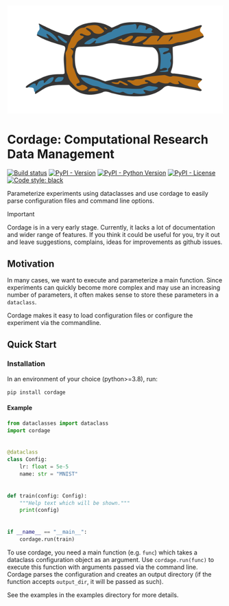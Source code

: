 ![Cordage Icon](https://raw.githubusercontent.com/plonerma/cordage/main/icon.svg)


# Cordage: Computational Research Data Management


[![Build status](https://img.shields.io/github/actions/workflow/status/plonerma/cordage/tests.yml?logo=github&label=Tests)](https://github.com/plonerma/cordage/actions)
[![PyPI - Version](https://img.shields.io/pypi/v/cordage.svg?logo=pypi&label=Version&logoColor=gold)](https://pypi.org/project/cordage/)
[![PyPI - Python Version](https://img.shields.io/pypi/pyversions/cordage.svg?logo=python&label=Python&logoColor=gold)](https://pypi.org/project/cordage/)
[![PyPI - License](https://img.shields.io/pypi/l/cordage?logo=pypi&logoColor=gold)](https://pypi.org/project/cordage/)
[![Code style: black](https://img.shields.io/badge/Code%20style-black-000000.svg)](https://github.com/psf/black)

Parameterize experiments using dataclasses and use cordage to easily parse configuration files and command line
options.

> [!IMPORTANT]  
> Cordage is in a very early stage. Currently, it lacks a lot of documentation and wider range
> of features. If you think it could be useful for you, try it out and leave suggestions, complains, ideas for
> improvements as github issues.


## Motivation

In many cases, we want to execute and parameterize a main function.
Since experiments can quickly become more complex and may use an increasing number of parameters,
it often makes sense to store these parameters in a `dataclass`.

Cordage makes it easy to load configuration files or configure the experiment via the commandline.


## Quick Start
### Installation

In an environment of your choice (python>=3.8), run:

```bash
pip install cordage
```

#### Example

```python
from dataclasses import dataclass
import cordage


@dataclass
class Config:
    lr: float = 5e-5
    name: str = "MNIST"


def train(config: Config):
    """Help text which will be shown."""
    print(config)


if __name__ == "__main__":
    cordage.run(train)
```


To use cordage, you need a main function (e.g. `func`) which takes a dataclass configuration object as an argument.
Use `cordage.run(func)` to execute this function with arguments passed via the command line. Cordage parses the
configuration and creates an output directory (if the function accepts `output_dir`, it will be passed as such).

See the examples in the examples directory for more details.

